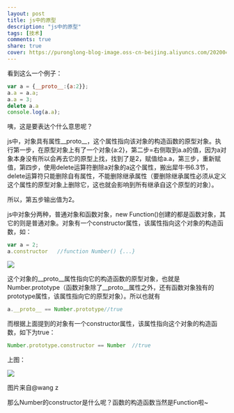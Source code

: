 ```yaml
---
layout: post
title: js中的原型
description: "js中的原型"
tags: [技术]
comments: true
share: true
cover: https://puronglong-blog-image.oss-cn-beijing.aliyuncs.com/20200420164650.png
---
```


看到这么一个例子：

<!-- more -->

```js
var a = {__proto__:{a:2}};
a.a = a.a;
a.a = 3;
delete a.a
console.log(a.a);
```

咦，这是要表达个什么意思呢？

js中，对象具有属性__proto__，这个属性指向该对象的构造函数的原型对象。执行第一步，在原型对象上有了一个对象{a:2}，第二步=右侧取到a.a的值，因为a对象本身没有所以会再去它的原型上找，找到了是2，赋值给a.a，第三步，重新赋值，第四步，使用delete运算符删除a对象的a这个属性，搬出犀牛书6.3节，delete运算符只能删除自有属性，不能删除继承属性（要删除继承属性必须从定义这个属性的原型对象上删除它，这也就会影响到所有继承自这个原型的对象）。

所以，第五步输出值为2。

js中对象分两种，普通对象和函数对象，new Function()创建的都是函数对象，其它的则是普通对象。对象有一个constructor属性，该属性指向这个对象的构造函数，如：

```js
var a = 2;
a.constructor	//function Number() {...}
```

![](https://puronglong-blog-image.oss-cn-beijing.aliyuncs.com/20200420164744.png)

这个对象的__proto__属性指向它的构造函数的原型对象，也就是Number.prototype（函数对象除了__proto__属性之外，还有函数对象独有的prototype属性，该属性指向它的原型对象）。所以也就有

```js
a.__proto__ == Number.prototype//true
```

而根据上面提到的对象有一个constructor属性，该属性指向这个对象的构造函数，如下为true：

```js
Number.prototype.constructor == Number  //true
```

上图：

![](https://puronglong-blog-image.oss-cn-beijing.aliyuncs.com/20200420164733.png)

图片来自@wang z

那么Number的constructor是什么呢？函数的构造函数当然是Function啦~
